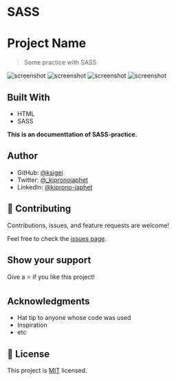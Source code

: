 # SASS

# Project Name

> Some practice with SASS

![screenshot](./images/screenshot.png)
![screenshot](./images/screenshot1.png)
![screenshot](./images/screenshot2.png)
![screenshot](./images/screenshot3.png)


## Built With

- HTML
- SASS


**This is an documenttation of SASS-practice.**

## Author

- GitHub: [@ksigei](https://github.com/ksigei)
- Twitter: [@_kipronojaphet](https://twitter.com/@_kipronojaphet)
- LinkedIn: [@kiprono-japhet](https://www.linkedin.com/in/kiprono-japhet-85aab1220)

## 🤝 Contributing

Contributions, issues, and feature requests are welcome!

Feel free to check the [issues page](../../issues/).

## Show your support

Give a ⭐️ if you like this project!

## Acknowledgments

- Hat tip to anyone whose code was used
- Inspiration
- etc

## 📝 License

This project is [MIT](./MIT.md) licensed.